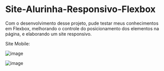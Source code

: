 # Site-Alurinha-Responsivo-Flexbox
Com o desenvolvimento desse projeto, pude testar meus conhecimentos em Flexbox, melhorando o controle do posicionamento dos elementos na página, e elaborando um site responsivo.

Site Mobile:

![image](https://user-images.githubusercontent.com/85269068/155730163-258d7a17-6d9c-42ef-9332-c9453ecdcb16.png)

![image](https://user-images.githubusercontent.com/85269068/155730289-79b5448b-b6b0-4029-962c-2dfc7acf5a1a.png)

